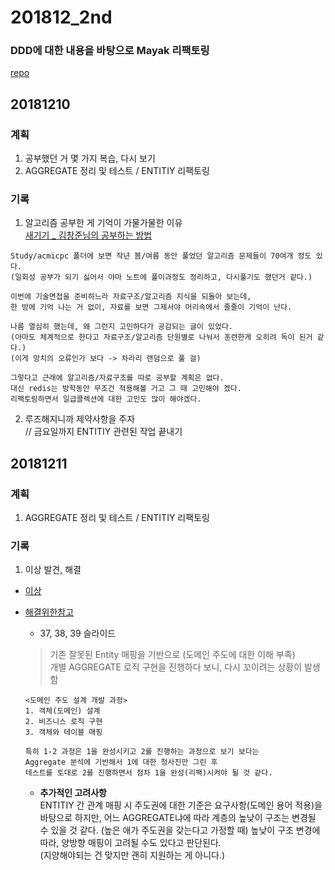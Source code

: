 ﻿# 201812_2nd
### DDD에 대한 내용을 바탕으로 Mayak 리팩토링  
[repo](https://github.com/ddingcham/MayakAgain)  

## 20181210
### 계획
1. 공부했던 거 몇 가지 복습, 다시 보기
2. AGGREGATE 정리 및 테스트 / ENTITIY 리팩토링

### 기록
1. 알고리즘 공부한 게 기억이 가물가물한 이유  
[새기기 _ 김창준님의 공부하는 방법](http://cafe.daum.net/_c21_/bbs_search_read?grpid=LtXl&fldid=AoDe&datanum=6)
```
Study/acmicpc 폴더에 보면 작년 봄/여름 동안 풀었던 알고리즘 문제들이 70여개 정도 있다.
(일회성 공부가 되기 싫어서 아마 노트에 풀이과정도 정리하고, 다시풀기도 했던거 같다.)

이번에 기술면접을 준비하느라 자료구조/알고리즘 지식을 되돌아 보는데,
한 방에 기억 나는 거 없이, 자료를 보면 그제서야 머리속에서 줄줄이 기억이 난다.

나름 열심히 했는데, 왜 그런지 고민하다가 공감되는 글이 있었다.
(아마도 체계적으로 한다고 자료구조/알고리즘 단원별로 나눠서 훈련한게 오히려 독이 된거 같다.)
(이게 망치의 오류인가 보다 -> 차라리 랜덤으로 풀 걸)

그렇다고 근래에 알고리즘/자료구조를 따로 공부할 계획은 없다.
대신 redis는 방학동안 무조건 적용해볼 거고 그 때 고민해야 겠다.
리팩토링하면서 일급콜렉션에 대한 고민도 많이 해야겠다.
```

2. 루즈해지니까 제약사항을 주자  
  // 금요일까지 ENTITIY 관련된 작업 끝내기  
## 20181211
### 계획
1. AGGREGATE 정리 및 테스트 / ENTITIY 리팩토링

### 기록
1. 이상 발견, 해결
* [이상](https://github.com/ddingcham/MayakAgain/commit/6ac59eda02e8a5786d8580e700bf3d1c8dd3f220)  
* [해결위한참고](https://www.slideshare.net/javajigi/orm-27141159)  
  * 37, 38, 39 슬라이드  
  > 기존 잘못된 Entity 매핑을 기반으로 (도메인 주도에 대한 이해 부족)  
  > 개별 AGGREGATE 로직 구현을 진행하다 보니, 다시 꼬이려는 상황이 발생함  
  ```
  <도메인 주도 설계 개발 과정>
  1. 객체(도메인) 설계
  2. 비즈니스 로직 구현
  3. 객체와 테이블 매핑
  
  특히 1-2 과정은 1을 완성시키고 2를 진행하는 과정으로 보기 보다는
  Aggregate 분석에 기반해서 1에 대한 청사진만 그린 후
  테스트를 토대로 2를 진행하면서 점차 1을 완성(리팩)시켜야 될 것 같다.
  ```
  
  * **추가적인 고려사항**  
    ENTITIY 간 관계 매핑 시 주도권에 대한 기준은 요구사항(도메인 용어 적용)을  
    바탕으로 하지만, 어느 AGGREGATE냐에 따라 계층의 높낮이 구조는 변경될 수 있을 것 같다.
    (높은 애가 주도권을 갖는다고 가정할 때)
    높낮이 구조 변경에 따라, 양방향 매핑이 고려될 수도 있다고 판단된다.  
    (지양해야되는 건 맞지만 괜히 지원하는 게 아니다.)
